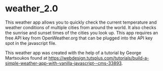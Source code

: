 # weather_2.0

This weather app allows you to quickly check the current temperature and weather conditions of multiple cities from around the world. It also checks the sunrise and sunset times of the cities you look up. This app requires an free API key from OpenWeather.org that can be plugged into the API key spot in the javascript file.

This weather app was created with the help of a tutorial by George Martsoukos found at https://webdesign.tutsplus.com/tutorials/build-a-simple-weather-app-with-vanilla-javascript--cms-33893.
